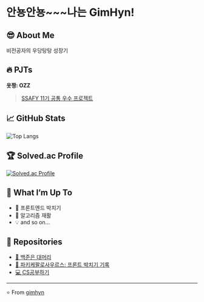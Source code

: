 # 안뇽안뇽~~~나는 GimHyn!

## 😎 About Me
비전공자의 우당탕탕 성장기

## 🔥 PJTs
**옷짱: OZZ**
  > [SSAFY 11기 공통 우수 프로젝트](https://github.com/doongyeop/OZZ)

## 📈 GitHub Stats
![Top Langs](https://github-readme-stats.vercel.app/api/top-langs/?username=gimhyn&layout=compact&theme=cobalt)

## 🏆 Solved.ac Profile
[![Solved.ac Profile](http://mazassumnida.wtf/api/v2/generate_badge?boj=hayeonful)](https://solved.ac/hayeonful/)

## 🌱 What I’m Up To
- 🦖 프론트엔드 박치기
- 📖 알고리즘 재활
- 💡 and so on...

## 📂 Repositories
- [🐙 백준은 대머리](https://github.com/gimhyn/algorithm) 
- [🦖 파키케팔로사우르스: 프론트 박치기 기록](https://github.com/gimhyn/FE) 
- [💻 CS공부하기](https://github.com/gimhyn/CSstudy) 
---

⭐️ From [gimhyn](https://github.com/gimhyn)
